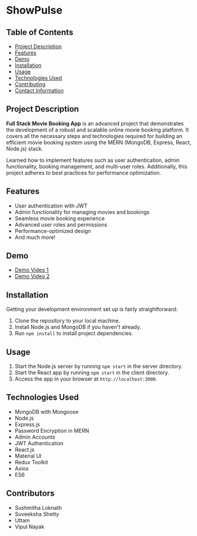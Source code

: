# ShowPulse
<!-- ![front part of app](https://github.com/Akash-298/fullstack-movie-booking-app/assets/105929312/9787ee17-78b8-40e7-9b60-7126d9e1e895)
![Screenshot 2023-09-27 084227](https://github.com/Akash-298/fullstack-movie-booking-app/assets/105929312/5e144d98-b221-4ce8-a2ba-1b09bf61233b)

![Screenshot 2023-09-27 084610](https://github.com/Akash-298/fullstack-movie-booking-app/assets/105929312/66952644-5ce6-42da-8848-ea05fb2f366a)
![Screenshot 2023-09-27 084859](https://github.com/Akash-298/fullstack-movie-booking-app/assets/105929312/22e97e9e-c5f7-4910-8a71-e6e9b6711629) -->




## Table of Contents
- [Project Description](#project-description)
- [Features](#features)
- [Demo](#demo)
- [Installation](#installation)
- [Usage](#usage)
- [Technologies Used](#technologies-used)
- [Contributing](#contributing)
- [Contact Information](#contact-information)


## Project Description

**Full Stack Movie Booking App** is an advanced project that demonstrates the development of a robust and scalable online movie booking platform. It covers all the necessary steps and technologies required for building an efficient movie booking system using the MERN (MongoDB, Express, React, Node.js) stack. 

Learned how to implement features such as user authentication, admin functionality, booking management, and multi-user roles. Additionally, this project adheres to best practices for performance optimization.

## Features

- User authentication with JWT
- Admin functionality for managing movies and bookings
- Seamless movie booking experience
- Advanced user roles and permissions
- Performance-optimized design
- And much more!

## Demo

- [Demo Video 1](insert_demo_video_url_1_here)
- [Demo Video 2](insert_demo_video_url_2_here)

## Installation

Getting your development environment set up is fairly straightforward:

1. Clone the repository to your local machine.
2. Install Node.js and MongoDB if you haven't already.
3. Run `npm install` to install project dependencies.

## Usage

1. Start the Node.js server by running `npm start` in the server directory.
2. Start the React app by running `npm start` in the client directory.
3. Access the app in your browser at `http://localhost:3000`.

## Technologies Used

- MongoDB with Mongoose
- Node.js
- Express.js
- Password Encryption in MERN
- Admin Accounts
- JWT Authentication
- React.js
- Material UI
- Redux Toolkit
- Axios
- ES6

## Contributors

- Sushmitha Loknath
- Suveeksha Shetty
- Uttam
- Vipul Nayak